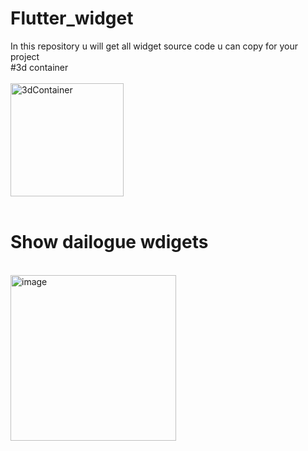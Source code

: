 # Flutter_widget
In this repository u will get all widget source code u can copy for your project<br> 
#3d container<br><br>
<img width="181" alt="3dContainer" src="https://github.com/Roshan-pcy/Flutter_widget/assets/170493047/9fe94f23-2021-403a-917a-2f718184ec3d"><br><br>
# Show dailogue wdigets<br>
<br>
<img width="265" alt="image" src="https://github.com/Roshan-pcy/Flutter_widget/assets/170493047/c9be9f28-df16-4e18-b910-6aacf03c98d9">
